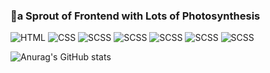 ### 🌱a Sprout of Frontend with Lots of Photosynthesis 

![HTML](https://img.shields.io/badge/HTML-E34F26?style=for-the-badge&logo=HTML5&logoColor=white)
![CSS](https://img.shields.io/badge/CSS-1572B6?style=for-the-badge&logo=CSS3&logoColor=white)
![SCSS](https://img.shields.io/badge/SCSS-CC6699?style=for-the-badge&logo=Sass&logoColor=white)
![SCSS](https://img.shields.io/badge/JavaScript-F7DF1E?style=for-the-badge&logo=JavaScript&logoColor=white)
![SCSS](https://img.shields.io/badge/TypeScript-3178C6?style=for-the-badge&logo=TypeScript&logoColor=white)
![SCSS](https://img.shields.io/badge/React-61DAFB?style=for-the-badge&logo=React&logoColor=white)
![SCSS](https://img.shields.io/badge/Next.js-black?style=for-the-badge&logo=Next.js&logoColor=white)




![Anurag's GitHub stats](https://github-readme-stats.vercel.app/api?username=HermannChoi&show_icons=true&theme=transparent)
<!--
**HermannChoi/HermannChoi** is a ✨ _special_ ✨ repository because its `README.md` (this file) appears on your GitHub profile.

Here are some ideas to get you started:

- 🔭 I’m currently working on ...
- 🌱 I’m currently learning ...
- 👯 I’m looking to collaborate on ...
- 🤔 I’m looking for help with ...
- 💬 Ask me about ...
- 📫 How to reach me: ...
- 😄 Pronouns: ...
- ⚡ Fun fact: ...
-->
